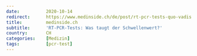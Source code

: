 ```yaml
---
date:          2020-10-14
redirect:      https://www.medinside.ch/de/post/rt-pcr-tests-quo-vadis
title:         medinside.ch
subtitle:      'RT-PCR-Tests: Was taugt der Schwellenwert?'
country:       CH
categories:    [Medizin]
tags:          [pcr-test]
---
```

